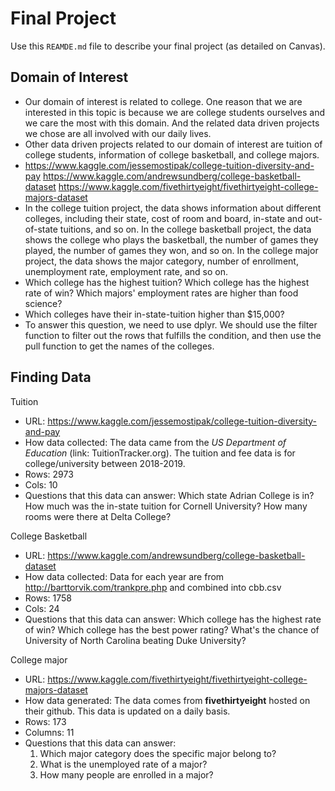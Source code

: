 # Final Project
Use this `REAMDE.md` file to describe your final project (as detailed on Canvas).

## Domain of Interest
- Our domain of interest is related to college. One reason that we are interested in this topic is because we are college students ourselves and we care the most with this
domain. And the related data driven projects we chose are all involved with our daily lives. 
- Other data driven projects related to our domain of interest are tuition of college students, information of college basketball, and college majors. 
- https://www.kaggle.com/jessemostipak/college-tuition-diversity-and-pay
https://www.kaggle.com/andrewsundberg/college-basketball-dataset
https://www.kaggle.com/fivethirtyeight/fivethirtyeight-college-majors-dataset
- In the college tuition project, the data shows information about different colleges, including their state, cost of room and board, in-state and out-of-state tuitions, and so on. In the college basketball project, the data shows the college who plays the basketball, the number of games they played, the number of games they won, and so on. In the college major project, the data shows the major category, number of enrollment, unemployment rate, employment rate, and so on. 
- Which college has the highest tuition?
Which college has the highest rate of win?
Which majors' employment rates are higher than food science?
- Which colleges have their in-state-tuition higher than $15,000?
- To answer this question, we need to use dplyr. We should use the filter function to filter out the rows that fulfills the condition, and then use the pull function to get the names of the colleges. 

## Finding Data
Tuition
- URL: https://www.kaggle.com/jessemostipak/college-tuition-diversity-and-pay
- How data collected: The data came from the _US Department of Education_ (link: TuitionTracker.org). The tuition and fee data is for college/university between 2018-2019.
- Rows: 2973
- Cols: 10
- Questions that this data can answer: Which state Adrian College is in? How much was the in-state tuition for Cornell University? How many rooms were there at Delta College?

College Basketball
- URL: https://www.kaggle.com/andrewsundberg/college-basketball-dataset
- How data collected: Data for each year are from http://barttorvik.com/trankpre.php and combined into cbb.csv
- Rows: 1758
- Cols: 24
- Questions that this data can answer: Which college has the highest rate of win? Which college has the best power rating? What's the chance of University of North Carolina beating Duke University?

College major
- URL: https://www.kaggle.com/fivethirtyeight/fivethirtyeight-college-majors-dataset
- How data generated: The data comes from **fivethirtyeight** hosted on their github. This data is updated on a daily basis.
- Rows: 173
- Columns: 11
- Questions that this data can answer:
  1. Which major category does the specific major belong to?
  2. What is the unemployed rate of a major?
  3. How many people are enrolled in a major?
  
